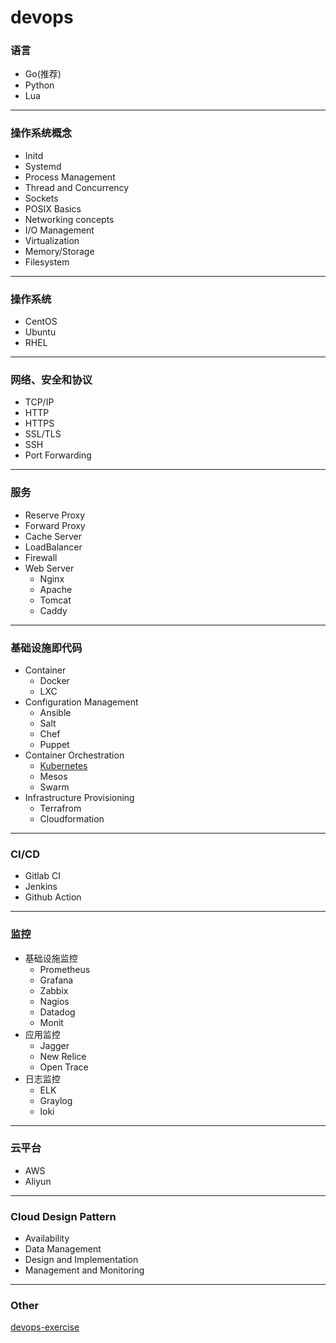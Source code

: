 # devops

### 语言

* Go(推荐)
* Python
* Lua

***

### 操作系统概念

* Initd
* Systemd
* Process Management
* Thread and Concurrency
* Sockets
* POSIX Basics
* Networking concepts
* I/O Management
* Virtualization
* Memory/Storage
* Filesystem

***

### 操作系统

* CentOS
* Ubuntu
* RHEL

***

### 网络、安全和协议

* TCP/IP
* HTTP
* HTTPS
* SSL/TLS
* SSH
* Port Forwarding

***

### 服务

* Reserve Proxy
* Forward Proxy
* Cache Server
* LoadBalancer
* Firewall
* Web Server
  * Nginx
  * Apache
  * Tomcat
  * Caddy

***

### 基础设施即代码

* Container
  * Docker
  * LXC
* Configuration Management
  * Ansible
  * Salt
  * Chef
  * Puppet
* Container Orchestration
  * [Kubernetes](iaas/kubernetes/README.md)
  * Mesos
  * Swarm
* Infrastructure Provisioning
  * Terrafrom
  * Cloudformation

***

### CI/CD

* Gitlab CI
* Jenkins
* Github Action

***

### 监控

* 基础设施监控
  * Prometheus
  * Grafana
  * Zabbix
  * Nagios
  * Datadog
  * Monit
* 应用监控
  * Jagger
  * New Relice
  * Open Trace
* 日志监控
  * ELK
  * Graylog
  * loki

***

### 云平台

* AWS
* Aliyun

***

### Cloud Design Pattern

* Availability
* Data Management
* Design and Implementation
* Management and Monitoring

***

### Other

[devops-exercise](devops-exercise/README.md)

